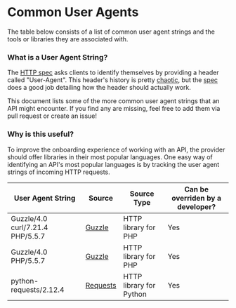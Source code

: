 # Common User Agents


The table below consists of a list of common user agent strings and the tools or libraries they are associated with.

### What is a User Agent String?
The [HTTP spec](https://tools.ietf.org/html/rfc7231#section-5.5.3) asks clients to identify themselves by providing a header called "User-Agent". This header's history is pretty [chaotic](http://webaim.org/blog/user-agent-string-history/),  but the [spec](https://tools.ietf.org/html/rfc7231#section-5.5.3) does a good job detailing how the header should actually work. 

This document lists some of the more common user agent strings that an API might encounter. If you find any are missing, feel free to add them via pull request or create an issue!

### Why is this useful?
To improve the onboarding experience of working with an API, the provider should offer libraries in their most popular languages. One easy way of identifying an API's most popular languages is by tracking the user agent strings of incoming HTTP requests.


| User Agent String | Source | Source Type  | Can be overriden by a developer? |
|-------------------|--------|--------------|-------------------|
| Guzzle/4.0 curl/7.21.4 PHP/5.5.7 | [Guzzle](https://github.com/guzzle/guzzle/blob/master/src/functions.php#L131) | HTTP library for PHP | Yes
| Guzzle/4.0 PHP/5.5.7         | [Guzzle](https://github.com/guzzle/guzzle/blob/master/src/functions.php#L131) | HTTP library for PHP | Yes
| python-requests/2.12.4 | [Requests](https://github.com/kennethreitz/requests/blob/master/requests/utils.py#L649-L655)| HTTP library for Python | Yes
